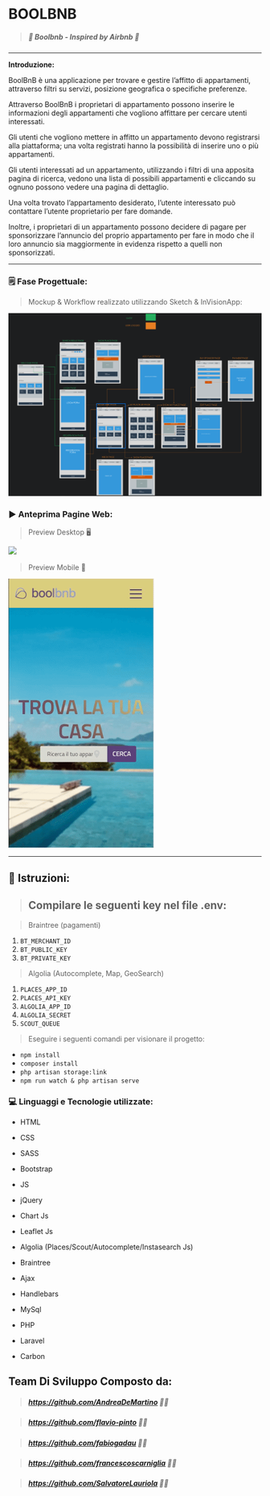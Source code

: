 #   BOOLBNB 



> 

>

> ##### *:open_file_folder:   Boolbnb - Inspired by Airbnb :open_file_folder:*

>

> 

---



****Introduzione:**** 

BoolBnB è una applicazione per trovare e gestire l’affitto di appartamenti, attraverso filtri su servizi, posizione geografica o specifiche preferenze.

Attraverso BoolBnB i proprietari di appartamento possono inserire le informazioni degli appartamenti che vogliono affittare per cercare utenti interessati.

Gli utenti che vogliono mettere in affitto un appartamento devono registrarsi alla piattaforma; una volta registrati hanno la possibilità di inserire uno o più appartamenti.

Gli utenti interessati ad un appartamento, utilizzando i filtri di una apposita pagina di ricerca, vedono una lista di possibili appartamenti e cliccando su ognuno possono vedere una pagina di dettaglio.

Una volta trovato l’appartamento desiderato, l’utente interessato può contattare l’utente proprietario per fare domande.

Inoltre, i proprietari di un appartamento possono decidere di pagare per sponsorizzare l’annuncio del proprio appartamento per fare in modo che il loro annuncio sia maggiormente in evidenza rispetto a quelli non sponsorizzati.

---

### :spiral_notepad: Fase Progettuale:

> Mockup & Workflow realizzato utilizzando Sketch & InVisionApp:

![](public/images/sketch.png)

### :arrow_forward: Anteprima Pagine Web:

>  Preview Desktop :desktop_computer: 

![](public/images/desktop.gif)

>  Preview Mobile :iphone: 

![](public/images/mobileGif.gif)

---

## :key: Istruzioni:


> ## Compilare le seguenti key nel file .env:

> Braintree (pagamenti)

1. `BT_MERCHANT_ID`
2. `BT_PUBLIC_KEY`
3. `BT_PRIVATE_KEY`

> Algolia (Autocomplete, Map, GeoSearch)

1. `PLACES_APP_ID`
2. `PLACES_API_KEY`
3. `ALGOLIA_APP_ID`
4. `ALGOLIA_SECRET`
5. `SCOUT_QUEUE`

> Eseguire i seguenti comandi per visionare il progetto:

* `npm install`
* `composer install`
* `php artisan storage:link`
* `npm run watch & php artisan serve`


### :computer: Linguaggi e Tecnologie utilizzate:


* HTML


* CSS


* SASS


* Bootstrap


* JS


* jQuery


* Chart Js


* Leaflet Js


* Algolia (Places/Scout/Autocomplete/Instasearch Js)


* Braintree


* Ajax


* Handlebars


* MySql


* PHP


* Laravel


* Carbon


## Team Di Sviluppo Composto da: ##

> ##### 	https://github.com/AndreaDeMartino :technologist:	

> #####	    https://github.com/flavio-pinto :technologist:	

> ##### 	https://github.com/fabiogadau :technologist:	

> ##### 	https://github.com/francescoscarniglia :technologist:	

> ##### 	https://github.com/SalvatoreLauriola :technologist:	
